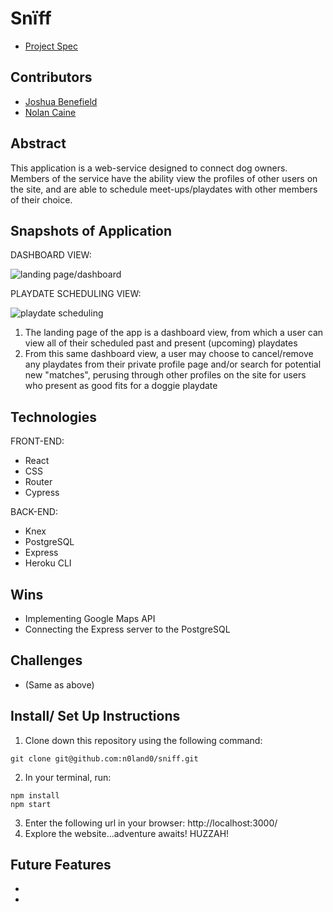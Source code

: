 # Snïff

- [Project Spec](https://frontend.turing.edu/projects/module-3/stretch.html)

## Contributors

- [Joshua Benefield](https://github.com/Jabene)
- [Nolan Caine](https://github.com/n0land0)

## Abstract

This application is a web-service designed to connect dog owners. Members of the service have the ability view the profiles of other users on the site, and are able to schedule meet-ups/playdates with other members of their choice.

## Snapshots of Application

DASHBOARD VIEW:

![landing page/dashboard](https://i.imgur.com/2oxQTCz.png)

PLAYDATE SCHEDULING VIEW:

![playdate scheduling](https://i.imgur.com/uMSUS0z.png)

1. The landing page of the app is a dashboard view, from which a user can view all of their scheduled past and present (upcoming) playdates
2. From this same dashboard view, a user may choose to cancel/remove any playdates from their private profile page and/or search for potential new "matches", perusing through other profiles on the site for users who present as good fits for a doggie playdate

## Technologies

FRONT-END:
- React
- CSS
- Router
- Cypress

BACK-END:
- Knex
- PostgreSQL
- Express
- Heroku CLI

## Wins

- Implementing Google Maps API
- Connecting the Express server to the PostgreSQL

## Challenges

- (Same as above)

## Install/ Set Up Instructions

1. Clone down this repository using the following command:
  ```
  git clone git@github.com:n0land0/sniff.git
  ```
2. In your terminal, run:
  ```
  npm install
  npm start
  ```
3. Enter the following url in your browser: http://localhost:3000/
4. Explore the website...adventure awaits! HUZZAH!

## Future Features

-
-
